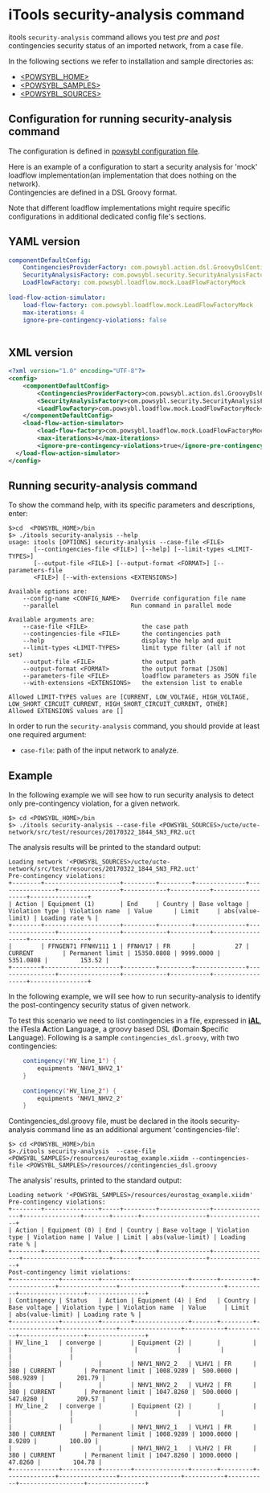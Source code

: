 # iTools security-analysis command

itools `security-analysis` command allows you test *pre* and *post* contingencies security status of an imported network, from a case file.

In the following sections we refer to installation and sample directories as:

* [\<POWSYBL_HOME\>](../configuration/directoryList.md)
* [\<POWSYBL_SAMPLES\>](../configuration/directoryList.md)
* [\<POWSYBL_SOURCES\>](../configuration/directoryList.md)


## Configuration for running security-analysis command
The configuration is defined in [powsybl configuration file](../configuration/configuration.md).

Here is an example of a configuration to start a security analysis for 'mock' loadflow implementation(an implementation that does nothing on the network).  
Contingencies are defined in a DSL Groovy format.

Note that different loadflow implementations might require specific configurations in additional dedicated config file's sections.

## YAML version
```yaml
componentDefaultConfig:
    ContingenciesProviderFactory: com.powsybl.action.dsl.GroovyDslContingenciesProviderFactory
    SecurityAnalysisFactory: com.powsybl.security.SecurityAnalysisFactoryImpl
    LoadFlowFactory: com.powsybl.loadflow.mock.LoadFlowFactoryMock
    
load-flow-action-simulator:
    load-flow-factory: com.powsybl.loadflow.mock.LoadFlowFactoryMock
    max-iterations: 4
    ignore-pre-contingency-violations: false
    
```

## XML version
```xml
<?xml version="1.0" encoding="UTF-8"?>
<config>
    <componentDefaultConfig>
        <ContingenciesProviderFactory>com.powsybl.action.dsl.GroovyDslContingenciesProviderFactory</ContingenciesProviderFactory>
        <SecurityAnalysisFactory>com.powsybl.security.SecurityAnalysisFactoryImpl</SecurityAnalysisFactory>
        <LoadFlowFactory>com.powsybl.loadflow.mock.LoadFlowFactoryMock</LoadFlowFactory>
    </componentDefaultConfig>
    <load-flow-action-simulator>
        <load-flow-factory>com.powsybl.loadflow.mock.LoadFlowFactoryMock</load-flow-factory>
        <max-iterations>4</max-iterations>
        <ignore-pre-contingency-violations>true</ignore-pre-contingency-violations>
  </load-flow-action-simulator>
</config>
```

## Running security-analysis command 
To show the command help, with its specific parameters and descriptions, enter: 

```shell
$>cd  <POWSYBL_HOME>/bin
$> ./itools security-analysis --help
usage: itools [OPTIONS] security-analysis --case-file <FILE>
       [--contingencies-file <FILE>] [--help] [--limit-types <LIMIT-TYPES>]
       [--output-file <FILE>] [--output-format <FORMAT>] [--parameters-file
       <FILE>] [--with-extensions <EXTENSIONS>]

Available options are:
    --config-name <CONFIG_NAME>   Override configuration file name
    --parallel                    Run command in parallel mode

Available arguments are:
    --case-file <FILE>               the case path
    --contingencies-file <FILE>      the contingencies path
    --help                           display the help and quit
    --limit-types <LIMIT-TYPES>      limit type filter (all if not set)
    --output-file <FILE>             the output path
    --output-format <FORMAT>         the output format [JSON]
    --parameters-file <FILE>         loadflow parameters as JSON file
    --with-extensions <EXTENSIONS>   the extension list to enable

Allowed LIMIT-TYPES values are [CURRENT, LOW_VOLTAGE, HIGH_VOLTAGE,
LOW_SHORT_CIRCUIT_CURRENT, HIGH_SHORT_CIRCUIT_CURRENT, OTHER]
Allowed EXTENSIONS values are []
```

In order to run the `security-analysis` command, you should provide at least one required argument: 
- `case-file`: path of the input network to analyze.


## Example
In the following example we will see how to run security analysis to detect only pre-contingency violation, for a given network.

```shell
$> cd <POWSYBL_HOME>/bin
$> ./itools security-analysis --case-file <POWSYBL_SOURCES>/ucte/ucte-network/src/test/resources/20170322_1844_SN3_FR2.uct

```
The analysis results will be printed to the standard output: 

```shell
Loading network '<POWSYBL_SOURCES>/ucte/ucte-network/src/test/resources/20170322_1844_SN3_FR2.uct'
Pre-contingency violations:
+--------+---------------------+---------+---------+--------------+----------------+-----------------+------------+-----------+------------------+----------------+
| Action | Equipment (1)       | End     | Country | Base voltage | Violation type | Violation name  | Value      | Limit     | abs(value-limit) | Loading rate % |
+--------+---------------------+---------+---------+--------------+----------------+-----------------+------------+-----------+------------------+----------------+
|        | FFNGEN71 FFNHV111 1 | FFNHV17 | FR      |           27 | CURRENT        | Permanent limit | 15350.0808 | 9999.0000 |        5351.0808 |         153.52 |
+--------+---------------------+---------+---------+--------------+----------------+-----------------+------------+-----------+------------------+----------------+

```

In the following example, we will see how to run security-analysis to identify the post-contingency security status of given network.

To test this scenario we need to list contingencies in a file, expressed in [**iAL**](../architecture/ial/README.md), the **i**Tesla **A**ction **L**anguage, a groovy based DSL (**D**omain **S**pecific **L**anguage).
Following is a sample `contingencies_dsl.groovy`, with two contingencies:

```java
    contingency('HV_line_1') {
        equipments 'NHV1_NHV2_1'
    }
    
    contingency('HV_line_2') {
        equipments 'NHV1_NHV2_2'
    }
 ```
Contingencies_dsl.groovy file, must be declared in the itools security-analysis command line as an additional argument 'contingencies-file':

```shell
$> cd <POWSYBL_HOME>/bin
$>./itools security-analysis  --case-file <POWSYBL_SAMPLES>/resources/eurostag_example.xiidm --contingencies-file <POWSYBL_SAMPLES>/resources//contingencies_dsl.groovy
```


The analysis' results, printed to the standard output: 

```shell
Loading network '<POWSYBL_SAMPLES>/resources/eurostag_example.xiidm'
Pre-contingency violations:
+--------+---------------+-----+---------+--------------+----------------+----------------+-------+-------+------------------+----------------+
| Action | Equipment (0) | End | Country | Base voltage | Violation type | Violation name | Value | Limit | abs(value-limit) | Loading rate % |
+--------+---------------+-----+---------+--------------+----------------+----------------+-------+-------+------------------+----------------+
Post-contingency limit violations:
+-------------+----------+--------+---------------+-------+---------+--------------+----------------+-----------------+-----------+-----------+------------------+----------------+
| Contingency | Status   | Action | Equipment (4) | End   | Country | Base voltage | Violation type | Violation name  | Value     | Limit     | abs(value-limit) | Loading rate % |
+-------------+----------+--------+---------------+-------+---------+--------------+----------------+-----------------+-----------+-----------+------------------+----------------+
| HV_line_1   | converge |        | Equipment (2) |       |         |              |                |                 |           |           |                  |                |
|             |          |        | NHV1_NHV2_2   | VLHV1 | FR      |          380 | CURRENT        | Permanent limit | 1008.9289 |  500.0000 |         508.9289 |         201.79 |
|             |          |        | NHV1_NHV2_2   | VLHV2 | FR      |          380 | CURRENT        | Permanent limit | 1047.8260 |  500.0000 |         547.8260 |         209.57 |
| HV_line_2   | converge |        | Equipment (2) |       |         |              |                |                 |           |           |                  |                |
|             |          |        | NHV1_NHV2_1   | VLHV1 | FR      |          380 | CURRENT        | Permanent limit | 1008.9289 | 1000.0000 |           8.9289 |         100.89 |
|             |          |        | NHV1_NHV2_1   | VLHV2 | FR      |          380 | CURRENT        | Permanent limit | 1047.8260 | 1000.0000 |          47.8260 |         104.78 |
+-------------+----------+--------+---------------+-------+---------+--------------+----------------+-----------------+-----------+-----------+------------------+----------------+


```









